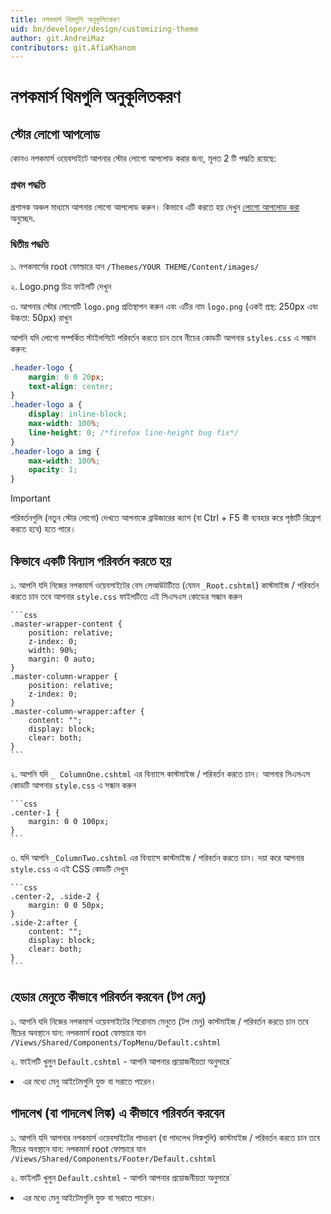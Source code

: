 ```yaml
---
title: নপকমার্স থিমগুলি অনুকূলিতকরণ
uid: bn/developer/design/customizing-theme
author: git.AndreiMaz
contributors: git.AfiaKhanom
---
```


# নপকমার্স থিমগুলি অনুকূলিতকরণ

## স্টোর লোগো আপলোড

কোনও নপকমার্স ওয়েবসাইটে আপনার স্টোর লোগো আপলোড করার জন্য, মূলত 2 টি পদ্ধতি রয়েছে:

### প্রথম পদ্ধতি

প্রশাসক অঞ্চল মাধ্যমে আপনার লোগো আপলোড করুন। কিভাবে এটি করতে হয় দেখুন [লোগো আপলোড করা](xref:bn/getting-started/design-your-store/uploading-your-logo) অনুচ্ছেদ.

### দ্বিতীয় পদ্ধতি

১. নপকমার্সের root ফোল্ডারে যান `/Themes/YOUR THEME/Content/images/`
    
২. Logo.png চিত্র ফাইলটি দেখুন
    
৩. আপনার স্টোর লোগোটি `logo.png` প্রতিস্থাপন করুন এবং এটির নাম `logo.png` (একই প্রস্থ: 250px এবং উচ্চতা: 50px) রাখুন

আপনি যদি লোগো সম্পর্কিত স্টাইলশিটে পরিবর্তন করতে চান তবে নীচের কোডটি আপনার `styles.css` এ সন্ধান করুন:

```css
.header-logo {
    margin: 0 0 20px;
    text-align: center;
}
.header-logo a {
    display: inline-block;
    max-width: 100%;
    line-height: 0; /*firefox line-height bug fix*/
}
.header-logo a img {
    max-width: 100%;
    opacity: 1;
}
```

> [!IMPORTANT]
> পরিবর্তনগুলি (নতুন স্টোর লোগো) দেখতে আপনাকে ব্রাউজারের ক্যাশ (বা Ctrl + F5 কী ব্যবহার করে পৃষ্ঠাটি রিফ্রেশ করতে হবে) হতে পারে।

## কিভাবে একটি বিন্যাস পরিবর্তন করতে হয়

১. আপনি যদি নিজের নপকমার্স ওয়েবসাইটের বেস লেআউটটিতে (যেমন `_Root.cshtml`) কাস্টমাইজ / পরিবর্তন করতে চান তবে আপনার `style.css` ফাইলটিতে এই সিএসএস কোডের সন্ধান করুন

    ```css
    .master-wrapper-content {
        position: relative;
        z-index: 0;
        width: 90%;
        margin: 0 auto;
    }
    .master-column-wrapper {
        position: relative;
        z-index: 0;
    }
    .master-column-wrapper:after {
        content: "";
        display: block;
        clear: both;
    }
    ```

২. আপনি যদি `_ ColumnOne.cshtml` এর বিন্যাসে কাস্টমাইজ / পরিবর্তন করতে চান। আপনার সিএসএস কোডটি আপনার `style.css` এ সন্ধান করুন

    ```css
    .center-1 {
        margin: 0 0 100px;
    }
    ```

৩. যদি আপনি `_ColumnTwo.cshtml` এর বিন্যাসে কাস্টমাইজ / পরিবর্তন করতে চান। দয়া করে আপনার `style.css` এ এই CSS কোডটি দেখুন

    ```css
    .center-2, .side-2 {
        margin: 0 0 50px;
    }
    .side-2:after {
        content: "";
        display: block;
        clear: both;
    }
    ```

## হেডার মেনুতে কীভাবে পরিবর্তন করবেন (টপ মেনু)

১. আপনি যদি নিজের নপকমার্স ওয়েবসাইটের শিরোনাম মেনুতে (টপ মেনু) কাস্টমাইজ / পরিবর্তন করতে চান তবে নীচের অবস্থানে যান:
নপকমার্স root ফোল্ডারে যান `/Views/Shared/Components/TopMenu/Default.cshtml`
    
২. ফাইলটি খুলুন `Default.cshtml` - আপনি আপনার প্রয়োজনীয়তা অনুসারে` <li> এর মধ্যে মেনু আইটেমগুলি যুক্ত বা সরাতে পারেন।

## পাদলেখ (বা পাদলেখ লিঙ্ক) এ কীভাবে পরিবর্তন করবেন

১. আপনি যদি আপনার নপকমার্স ওয়েবসাইটের পাদচরণ (বা পাদলেখ লিঙ্কগুলি) কাস্টমাইজ / পরিবর্তন করতে চান তবে নীচের অবস্থানে যান:
নপকমার্স root ফোল্ডারে যান `/Views/Shared/Components/Footer/Default.cshtml`
    
২. ফাইলটি খুলুন `Default.cshtml` - আপনি আপনার প্রয়োজনীয়তা অনুসারে` <li> এর মধ্যে মেনু আইটেমগুলি যুক্ত বা সরাতে পারেন।
